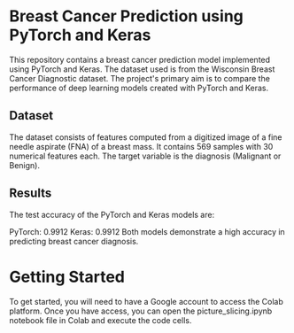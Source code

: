 # Breast Cancer Prediction using PyTorch and Keras
This repository contains a breast cancer prediction model implemented using PyTorch and Keras. The dataset used is from the Wisconsin Breast Cancer Diagnostic dataset. The project's primary aim is to compare the performance of deep learning models created with PyTorch and Keras.

## Dataset
The dataset consists of features computed from a digitized image of a fine needle aspirate (FNA) of a breast mass. It contains 569 samples with 30 numerical features each. The target variable is the diagnosis (Malignant or Benign).

## Results
The test accuracy of the PyTorch and Keras models are:

PyTorch: 0.9912
Keras: 0.9912
Both models demonstrate a high accuracy in predicting breast cancer diagnosis.

# Getting Started
To get started, you will need to have a Google account to access the Colab platform. Once you have access, you can open the picture_slicing.ipynb notebook file in Colab and execute the code cells.
